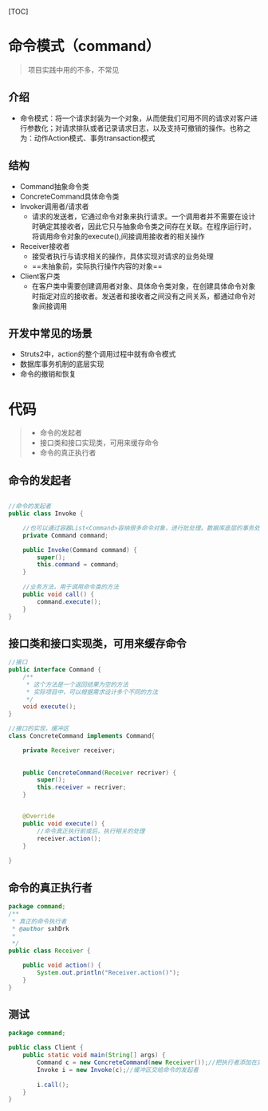 [TOC]



# 命令模式（command）

> 项目实践中用的不多，不常见

## 介绍

- 命令模式：将一个请求封装为一个对象，从而使我们可用不同的请求对客户进行参数化；对请求排队或者记录请求日志，以及支持可撤销的操作。也称之为：动作Action模式、事务transaction模式



## 结构

- Command抽象命令类
- ConcreteCommand具体命令类
- Invoker调用者/请求者
  - 请求的发送者，它通过命令对象来执行请求。一个调用者并不需要在设计时确定其接收者，因此它只与抽象命令类之间存在关联。在程序运行时，将调用命令对象的execute(),间接调用接收者的相关操作
- Receiver接收者
  - 接受者执行与请求相关的操作，具体实现对请求的业务处理
  - ==未抽象前，实际执行操作内容的对象==
- Client客户类
  - 在客户类中需要创建调用者对象、具体命令类对象，在创建具体命令对象时指定对应的接收者。发送者和接收者之间没有之间关系，都通过命令对象间接调用



## 开发中常见的场景

- Struts2中，action的整个调用过程中就有命令模式
- 数据库事务机制的底层实现
- 命令的撤销和恢复





# 代码

> - 命令的发起者
> - 接口类和接口实现类，可用来缓存命令
> - 命令的真正执行者

## 命令的发起者

```java

//命令的发起者
public class Invoke {

	//也可以通过容器List<Command>容纳很多命令对象，进行批处理。数据库底层的事务处理就是类似的结构
	private Command command;

	public Invoke(Command command) {
		super();
		this.command = command;
	}
	
	//业务方法，用于调用命令类的方法
	public void call() {
		command.execute();
	}
}

```

## 接口类和接口实现类，可用来缓存命令

```java
//接口
public interface Command {
	/**
	 * 这个方法是一个返回结果为空的方法
	 * 实际项目中，可以根据需求设计多个不同的方法
	 */
	void execute();
}

//接口的实现，缓冲区
class ConcreteCommand implements Command{

	private Receiver receiver;
	
	
	public ConcreteCommand(Receiver recriver) {
		super();
		this.receiver = recriver;
	}


	@Override
	public void execute() {
		//命令真正执行前或后，执行相关的处理
		receiver.action();
	}
	
}
```

## 命令的真正执行者

```java
package command;
/**
 * 真正的命令执行者
 * @author sxhDrk
 *
 */
public class Receiver {

	public void action() {
		System.out.println("Receiver.action()");
	}
}

```



## 测试

```java
package command;

public class Client {
	public static void main(String[] args) {
		Command c = new ConcreteCommand(new Receiver());//把执行者添加在类似缓冲区的类中
		Invoke i = new Invoke(c);//缓冲区交给命令的发起者
		
		i.call();
	}
}
```

